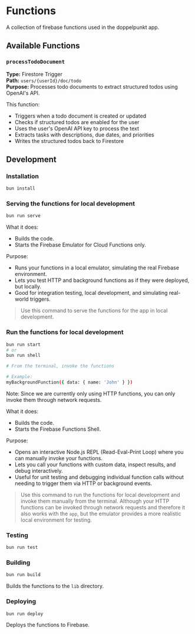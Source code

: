 # Functions

A collection of firebase functions used in the doppelpunkt app.

## Available Functions

### `processTodoDocument`

**Type:** Firestore Trigger  
**Path:** `users/{userId}/doc/todo`  
**Purpose:** Processes todo documents to extract structured todos using OpenAI's API.

This function:

- Triggers when a todo document is created or updated
- Checks if structured todos are enabled for the user
- Uses the user's OpenAI API key to process the text
- Extracts tasks with descriptions, due dates, and priorities
- Writes the structured todos back to Firestore

## Development

### Installation

```bash
bun install
```

### Serving the functions for local development

```bash
bun run serve
```

What it does:

- Builds the code.
- Starts the Firebase Emulator for Cloud Functions only.

Purpose:

- Runs your functions in a local emulator, simulating the real Firebase environment.
- Lets you test HTTP and background functions as if they were deployed, but locally.
- Good for integration testing, local development, and simulating real-world triggers.

> Use this command to serve the functions for the app in local development.

### Run the functions for local development

```bash
bun run start
# or
bun run shell

# From the terminal, invoke the functions

# Example:
myBackgroundFunction({ data: { name: 'John' } })
```

Note: Since we are currently only using HTTP functions, you can only invoke them through network requests.

What it does:

- Builds the code.
- Starts the Firebase Functions Shell.

Purpose:

- Opens an interactive Node.js REPL (Read-Eval-Print Loop) where you can manually invoke your functions.
- Lets you call your functions with custom data, inspect results, and debug interactively.
- Useful for unit testing and debugging individual function calls without needing to trigger them via HTTP or background events.

> Use this command to run the functions for local development and invoke them manually from the terminal. Although your HTTP functions can be invoked through network requests and therefore it also works with the `app`, but the emulator provides a more realistic local environment for testing.

### Testing

```bash
bun run test
```

### Building

```bash
bun run build
```

Builds the functions to the `lib` directory.

### Deploying

```bash
bun run deploy
```

Deploys the functions to Firebase.
